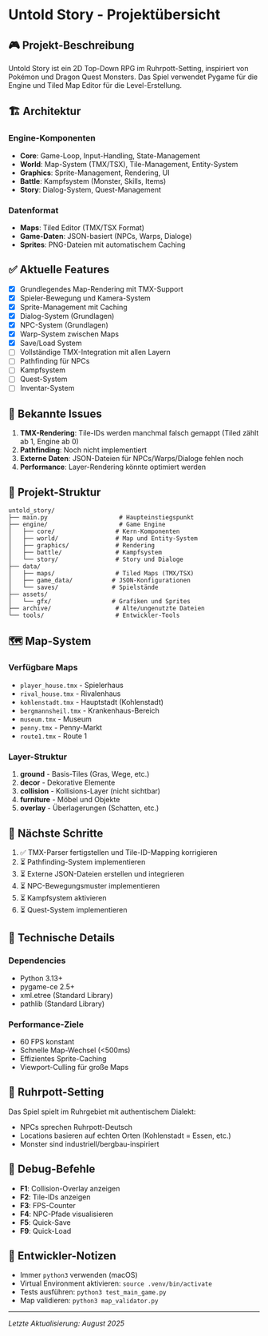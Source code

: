 # Untold Story - Projektübersicht

## 🎮 Projekt-Beschreibung
Untold Story ist ein 2D Top-Down RPG im Ruhrpott-Setting, inspiriert von Pokémon und Dragon Quest Monsters. Das Spiel verwendet Pygame für die Engine und Tiled Map Editor für die Level-Erstellung.

## 🏗️ Architektur

### Engine-Komponenten
- **Core**: Game-Loop, Input-Handling, State-Management
- **World**: Map-System (TMX/TSX), Tile-Management, Entity-System
- **Graphics**: Sprite-Management, Rendering, UI
- **Battle**: Kampfsystem (Monster, Skills, Items)
- **Story**: Dialog-System, Quest-Management

### Datenformat
- **Maps**: Tiled Editor (TMX/TSX Format)
- **Game-Daten**: JSON-basiert (NPCs, Warps, Dialoge)
- **Sprites**: PNG-Dateien mit automatischem Caching

## ✅ Aktuelle Features
- [x] Grundlegendes Map-Rendering mit TMX-Support
- [x] Spieler-Bewegung und Kamera-System
- [x] Sprite-Management mit Caching
- [x] Dialog-System (Grundlagen)
- [x] NPC-System (Grundlagen)
- [x] Warp-System zwischen Maps
- [x] Save/Load System
- [ ] Vollständige TMX-Integration mit allen Layern
- [ ] Pathfinding für NPCs
- [ ] Kampfsystem
- [ ] Quest-System
- [ ] Inventar-System

## 🐛 Bekannte Issues
1. **TMX-Rendering**: Tile-IDs werden manchmal falsch gemappt (Tiled zählt ab 1, Engine ab 0)
2. **Pathfinding**: Noch nicht implementiert
3. **Externe Daten**: JSON-Dateien für NPCs/Warps/Dialoge fehlen noch
4. **Performance**: Layer-Rendering könnte optimiert werden

## 📁 Projekt-Struktur
```
untold_story/
├── main.py                    # Haupteinstiegspunkt
├── engine/                    # Game Engine
│   ├── core/                 # Kern-Komponenten
│   ├── world/                # Map und Entity-System
│   ├── graphics/             # Rendering
│   ├── battle/               # Kampfsystem
│   └── story/                # Story und Dialoge
├── data/
│   ├── maps/                 # Tiled Maps (TMX/TSX)
│   ├── game_data/           # JSON-Konfigurationen
│   └── saves/               # Spielstände
├── assets/
│   └── gfx/                 # Grafiken und Sprites
├── archive/                  # Alte/ungenutzte Dateien
└── tools/                    # Entwickler-Tools
```

## 🗺️ Map-System

### Verfügbare Maps
- `player_house.tmx` - Spielerhaus
- `rival_house.tmx` - Rivalenhaus
- `kohlenstadt.tmx` - Hauptstadt (Kohlenstadt)
- `bergmannsheil.tmx` - Krankenhaus-Bereich
- `museum.tmx` - Museum
- `penny.tmx` - Penny-Markt
- `route1.tmx` - Route 1

### Layer-Struktur
1. **ground** - Basis-Tiles (Gras, Wege, etc.)
2. **decor** - Dekorative Elemente
3. **collision** - Kollisions-Layer (nicht sichtbar)
4. **furniture** - Möbel und Objekte
5. **overlay** - Überlagerungen (Schatten, etc.)

## 🎯 Nächste Schritte
1. ✅ TMX-Parser fertigstellen und Tile-ID-Mapping korrigieren
2. ⏳ Pathfinding-System implementieren
3. ⏳ Externe JSON-Dateien erstellen und integrieren
4. ⏳ NPC-Bewegungsmuster implementieren
5. ⏳ Kampfsystem aktivieren
6. ⏳ Quest-System implementieren

## 🔧 Technische Details

### Dependencies
- Python 3.13+
- pygame-ce 2.5+
- xml.etree (Standard Library)
- pathlib (Standard Library)

### Performance-Ziele
- 60 FPS konstant
- Schnelle Map-Wechsel (<500ms)
- Effizientes Sprite-Caching
- Viewport-Culling für große Maps

## 💬 Ruhrpott-Setting
Das Spiel spielt im Ruhrgebiet mit authentischem Dialekt:
- NPCs sprechen Ruhrpott-Deutsch
- Locations basieren auf echten Orten (Kohlenstadt = Essen, etc.)
- Monster sind industriell/bergbau-inspiriert

## 🐞 Debug-Befehle
- **F1**: Collision-Overlay anzeigen
- **F2**: Tile-IDs anzeigen
- **F3**: FPS-Counter
- **F4**: NPC-Pfade visualisieren
- **F5**: Quick-Save
- **F9**: Quick-Load

## 📝 Entwickler-Notizen
- Immer `python3` verwenden (macOS)
- Virtual Environment aktivieren: `source .venv/bin/activate`
- Tests ausführen: `python3 test_main_game.py`
- Map validieren: `python3 map_validator.py`

---
*Letzte Aktualisierung: August 2025*